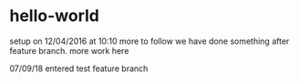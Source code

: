 # hello-world
setup on 12/04/2016 at 10:10
more to follow
we have done something after feature branch.
more work here

07/09/18 entered test feature branch

